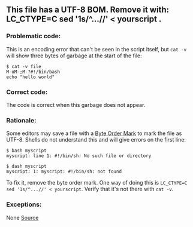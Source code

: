 ##  This file has a UTF-8 BOM. Remove it with: LC_CTYPE=C sed '1s/^...//' < yourscript .

### Problematic code:

This is an encoding error that can't be seen in the script itself, but `cat -v` will show three bytes of garbage at the start of the file:

```
$ cat -v file
M-oM-;M-?#!/bin/bash
echo "hello world"
```

### Correct code:

The code is correct when this garbage does not appear.

### Rationale:

Some editors may save a file with a [Byte Order Mark](https://en.wikipedia.org/wiki/Byte_order_mark) to mark the file as UTF-8. Shells do not understand this and will give errors on the first line:

```
$ bash myscript
myscript: line 1: #!/bin/sh: No such file or directory

$ dash myscript
myscript: 1: myscript: #!/bin/sh: not found
```

To fix it, remove the byte order mark. One way of doing this is `LC_CTYPE=C sed '1s/^...//' < yourscript`. Verify that it's not there with `cat -v`. 

### Exceptions:

None
[Source](https://github.com/koalaman/shellcheck/wiki/SC1082)

